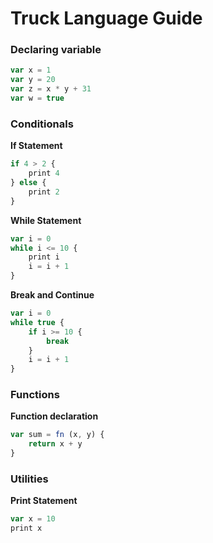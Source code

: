 # Truck Language Guide

### Declaring variable
```javascript
var x = 1
var y = 20
var z = x * y + 31
var w = true
```

### Conditionals
**If Statement**
```javascript
if 4 > 2 {
    print 4
} else {
    print 2
}
```

**While Statement**
```javascript
var i = 0
while i <= 10 {
    print i
    i = i + 1
}
```

**Break and Continue**
```javascript
var i = 0
while true {
    if i >= 10 {
        break
    }
    i = i + 1
}
```

### Functions
**Function declaration**
```javascript
var sum = fn (x, y) {
    return x + y
}
```

### Utilities
**Print Statement**
```javascript
var x = 10
print x
```
